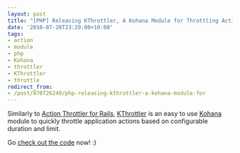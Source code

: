 ```yaml
---
layout: post
title: "[PHP] Releasing KThrottler, A Kohana Module for Throttling Actions"
date: '2010-07-28T23:29:00+10:00'
tags:
- action
- module
- php
- Kohana
- throttler
- KThrottler
- throttle
redirect_from:
- /post/870726249/php-releasing-kthrottler-a-kohana-module-for
---
```

Similarly to [Action Throttler for Rails](/blog/2010-06-03-rails-releasing-action-throttler-a-rails-plugin/), [KThrottler](http://github.com/fredwu/kthrottler) is an easy to use [Kohana](http://kohanaframework.org/) module to quickly throttle application actions based on configurable duration and limit.

Go [check out the code](http://github.com/fredwu/kthrottler) now! :)

